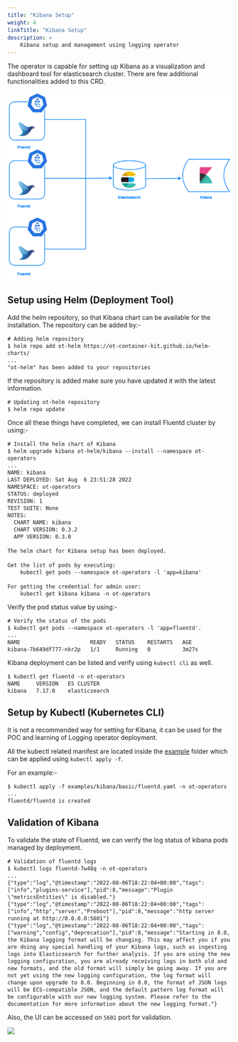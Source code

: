 ```yaml
---
title: "Kibana Setup"
weight: 4
linkTitle: "Kibana Setup"
description: >
    Kibana setup and management using logging operator
---
```


The operator is capable for setting up Kibana as a visualization and dashboard tool for elasticsearch cluster. There are few additional functionalities added to this CRD.

<div align="center">
    <img src="https://github.com/OT-CONTAINER-KIT/logging-operator/blob/master/static/kibana-architecture.png?raw=true">
</div>

## Setup using Helm (Deployment Tool)

Add the helm repository, so that Kibana chart can be available for the installation. The repository can be added by:-

```shell
# Adding helm repository
$ helm repo add ot-helm https://ot-container-kit.github.io/helm-charts/
...
"ot-helm" has been added to your repositories
```

If the repository is added make sure you have updated it with the latest information.

```shell
# Updating ot-helm repository
$ helm repo update
```

Once all these things have completed, we can install Fluentd cluster by using:-

```shell
# Install the helm chart of Kibana
$ helm upgrade kibana ot-helm/kibana --install --namespace ot-operators
...
NAME: kibana
LAST DEPLOYED: Sat Aug  6 23:51:28 2022
NAMESPACE: ot-operators
STATUS: deployed
REVISION: 1
TEST SUITE: None
NOTES:
  CHART NAME: kibana
  CHART VERSION: 0.3.2
  APP VERSION: 0.3.0

The helm chart for Kibana setup has been deployed.

Get the list of pods by executing:
    kubectl get pods --namespace ot-operators -l 'app=kibana'

For getting the credential for admin user:
    kubectl get kibana kibana -n ot-operators
```

Verify the pod status value by using:-

```shell
# Verify the status of the pods
$ kubectl get pods --namespace ot-operators -l 'app=fluentd'.
...
NAME                      READY   STATUS    RESTARTS   AGE
kibana-7b649df777-nkr2p   1/1     Running   0          3m27s
```

Kibana deployment can be listed and verify using `kubectl cli` as well.

```shell
$ kubectl get fluentd -n ot-operators
NAME     VERSION   ES CLUSTER
kibana   7.17.0    elasticsearch
```

## Setup by Kubectl (Kubernetes CLI)

It is not a recommended way for setting for Kibana, it can be used for the POC and learning of Logging operator deployment.

All the kubectl related manifest are located inside the [example](https://github.com/OT-CONTAINER-KIT/logging-operator/tree/master/examples/kibana) folder which can be applied using `kubectl apply -f`.

For an example:-

```shell
$ kubectl apply -f examples/kibana/basic/fluentd.yaml -n ot-operators
...
fluentd/fluentd is created
```

## Validation of Kibana

To validate the state of Fluentd, we can verify the log status of kibana pods managed by deployment.

```shell
# Validation of fluentd logs
$ kubectl logs fluentd-7w48q -n ot-operators
...
{"type":"log","@timestamp":"2022-08-06T18:22:04+00:00","tags":["info","plugins-service"],"pid":8,"message":"Plugin \"metricsEntities\" is disabled."}
{"type":"log","@timestamp":"2022-08-06T18:22:04+00:00","tags":["info","http","server","Preboot"],"pid":8,"message":"http server running at http://0.0.0.0:5601"}
{"type":"log","@timestamp":"2022-08-06T18:22:04+00:00","tags":["warning","config","deprecation"],"pid":8,"message":"Starting in 8.0, the Kibana logging format will be changing. This may affect you if you are doing any special handling of your Kibana logs, such as ingesting logs into Elasticsearch for further analysis. If you are using the new logging configuration, you are already receiving logs in both old and new formats, and the old format will simply be going away. If you are not yet using the new logging configuration, the log format will change upon upgrade to 8.0. Beginning in 8.0, the format of JSON logs will be ECS-compatible JSON, and the default pattern log format will be configurable with our new logging system. Please refer to the documentation for more information about the new logging format."}
```

Also, the UI can be accessed on `5601` port for validation.

![](https://github.com/OT-CONTAINER-KIT/logging-operator/blob/master/static/kibana-ui.png?raw=true)
